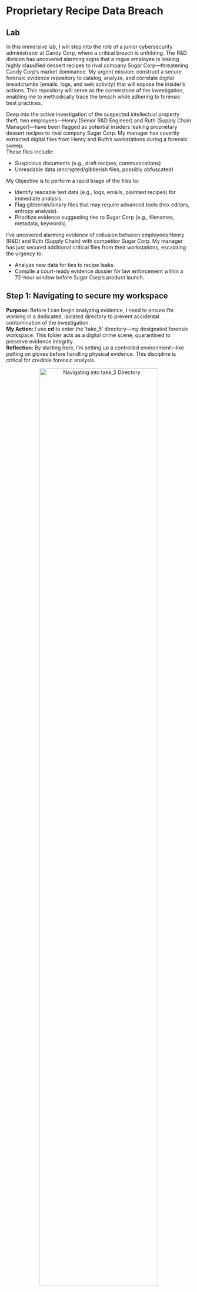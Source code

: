 # Proprietary Recipe Data Breach

<h2> Lab </h2>

In this immersive lab, I will step into the role of a junior cybersecurity administrator at Candy Corp, where a critical breach is unfolding. The R&D division has uncovered alarming signs that a rogue employee is leaking highly classified dessert recipes to rival company Sugar Corp—threatening Candy Corp’s market dominance. My urgent mission: construct a secure forensic evidence repository to catalog, analyze, and correlate digital breadcrumbs (emails, logs, and web activity) that will expose the insider’s actions. This repository will serve as the cornerstone of the investigation, enabling me to methodically trace the breach while adhering to forensic best practices. <br />

Deep into the active investigation of the suspected intellectual property theft, two employees—Henry (Senior R&D Engineer) and Ruth (Supply Chain Manager)—have been flagged as potential insiders leaking proprietary dessert recipes to rival company Sugar Corp. My manager has covertly extracted digital files from Henry and Ruth’s workstations during a forensic sweep.<br /> These files include: <br />
-  Suspicious documents (e.g., draft recipes, communications)<br />
-  Unreadable data (encrypted/gibberish files, possibly obfuscated)<br />

My Objective is to perform a rapid triage of the files to: <br />

-  Identify readable text data (e.g., logs, emails, plaintext recipes) for immediate analysis. <br />
-  Flag gibberish/binary files that may require advanced tools (hex editors, entropy analysis).<br />
-  Prioritize evidence suggesting ties to Sugar Corp (e.g., filenames, metadata, keywords).<br />

I’ve uncovered alarming evidence of collusion between employees Henry (R&D) and Ruth (Supply Chain) with competitor Sugar Corp. My manager has just secured additional critical files from their workstations, escalating the urgency to:<br />

-  Analyze new data for ties to recipe leaks. <br />
-  Compile a court-ready evidence dossier for law enforcement within a 72-hour window before Sugar Corp’s product launch.<br />


<h2> Step 1: Navigating to secure my workspace </h2>

<b>Purpose: </b>
Before I can begin analyzing evidence, I need to ensure I’m working in a dedicated, isolated directory to prevent accidental contamination of the investigation.<br/>
<b>My Action: </b>
I use <b>cd</b> to enter the ‘take_5’ directory—my designated forensic workspace. This folder acts as a digital crime scene, quarantined to preserve evidence integrity.<br/>
<b>Reflection: </b>
By starting here, I’m setting up a controlled environment—like putting on gloves before handling physical evidence. This discipline is critical for credible forensic analysis.<br/>
<p align="center">
<img src="https://i.imgur.com/tCyvbDh.png" height="80%" width="80%" alt="Navigating into take_5 Directory"/>

<h2>Step 2: Creating a Case-Specific Investigation Folder </h2>
<b>Purpose:</b>
To isolate evidence tied to Employee A, I’ll create a dedicated directory. This ensures no cross-contamination with other cases.<br/>
<b>My Action:</b>
I use <b>mkdir</b> to create the ‘Internal_Investigation_Employee_A’ folder. This naming convention ensures clarity—it’s reserved solely for this suspect’s activities. I run <b>pwd</b> to verify I’m in the correct location. Even a small typo could lead me to accidentally modify live system files, so I double-check! confirm the folder was created successfully. Missing this step risks working in the wrong location later.<br/>
<b>Reflection:</b>
In a real breach, disorganized evidence storage could derail legal proceedings. By scripting this step, I’m practicing forensic discipline.<br/>
<p align="center">
<img src="https://i.imgur.com/9yhbnAI.png" height="80%" width="80%" alt="Creating Internal_Investigation_Employee_A Directory"/>
<img src="https://i.imgur.com/Razgpa2.png" height="80%" width="80%" alt="Navigating into Internal_Investigation_Employee_A Directory"/>

<h2>Step 3: Initializing Core Evidence Files </h2>
<b>Purpose: </b> To systematically document findings, I’ll create placeholder files for email, log, and web activity evidence tied to Employee A. <br/>
<b>My Action: </b> I enter the dedicated investigation folder to ensure files are created in the correct location. After discovering that web_evidence is irrelevant (Candy Corp has no web logs), I delete it using <b>rm</b>—practicing adaptive investigation tactics. Using <b>ls</b>, I list the directory to confirm all files exist. Missing one could mean overlooked evidence later. <br/>
<b>Reflection: </b> Though these files are empty now, they’ll soon hold hypothetical forensic artifacts—like timestamps of recipe file access or encrypted email attachments. This setup trains me to think ahead, just like preparing evidence labels at a physical crime scene. <br/>
<p align="center">
<img src="https://i.imgur.com/81pJEFD.png" height="80%" width="80%" alt="Creating multiple files within the current directory"/>
<img src="https://i.imgur.com/60GMuZ0.png" height="80%" width="80%" alt="Deleting a file"/>
<img src="https://i.imgur.com/MthrnaO.png" height="80%" width="80%" alt="Listing all files created"/>

<h2>New Details </h2>

My manager at Candy Corp needs me to create an additional directory, as they believe there is a second employee working with Sugar Corp.
I must also copy and move several of the evidence files after creating this new directory. <br />

<h2>Step 4: Creating a Second Investigation Directory  </h2>
<b>Purpose: </b> New intel suggests a second employee may be involved. To maintain forensic integrity, I’ll create a separate directory for Employee B.<br/>
<b>My Action:  </b> I use <b>mkdir</b> to create ‘Internal_Investigation_Employee_B’—this naming convention ensures clarity between suspects.<br/>
<b>Reflection:  </b> In real-world investigations, new suspects often emerge mid-case. By scripting this step, I’m practicing how to scale inquiries dynamically without compromising existing work. <br/>
<p align="center">
<img src="https://i.imgur.com/YfKG30G.png" height="80%" width="80%" alt="Creating additional directory"/>

<h2>Step 5: Reassigning Evidence with Absolute Paths </h2>
<b>Purpose:  </b> After updated intelligence reveals email_evidence does NOT belong to Employee A, I’ll securely transfer it to Employee B’s directory using absolute paths to eliminate ambiguity. <br />
<b>My Action:  </b> Using <b>mv</b> with absolute paths ensures I’m explicitly targeting the correct file and destination, regardless of my current working directory. This avoids accidental misplacement.<br />
<b>Reflection:  </b> By scripting this step, I’m practicing how to adapt investigations dynamically while maintaining an unbroken chain of custody. In court, even minor missteps like misplaced files could invalidate evidence.<br />
<p align="center">
<img src="https://i.imgur.com/aRG0CqE.png" height="80%" width="80%" alt="Moving files to another directory"/>


<h2>Step 6: Copying Shared Log Evidence with Absolute Paths </h2>
<b>Purpose:  </b> Since logs may implicate both employees, I’ll preserve the original file in Employee A’s directory while creating a copy for Employee B’s case—ensuring both investigations have access.<br />
<b>My Action: </b> Using <b>cp</b> with absolute paths guarantees I’m referencing the exact source and destination, avoiding accidental overwrites or misplacements. <br />
<b>Reflection:  </b> By scripting this step, I’m mirroring real forensic practices where evidence often applies to multiple suspects. In court, demonstrating deliberate copying (vs. moving) shows rigorous adherence to protocol.<br />
<p align="center">
<img src="https://i.imgur.com/br004a8.png" height="80%" width="80%" alt="Copying files to another directory"/>

<h2>Step 7: Auditing Directories to Verify Evidence Integrity </h2>
<b>Purpose:  </b> To ensure no misplacement or accidental deletion, I’ll rigorously audit all directories using absolute paths. <br />
<b>My Action:  </b> Employee A’s folder now only contains log_evidence and web_evidence. The email_evidence file was moved to Employee B’s directory, aligning with the updated intel that email leaks are tied to B. Employee B’s folder also holds email_evidence (moved from A) and log_evidence (copied from A). This confirms shared logs are preserved for cross-analysis while isolating email-specific evidence to B. <br />
<b>Reflection:  </b> By scripting these checks, I’m practicing forensic due diligence. In a real investigation, skipping this step could lead to missed evidence or legal challenges.<br />
<p align="center">
<img src="https://i.imgur.com/7piYWdD.png" height="80%" width="80%" alt="Checking files in Internal_Investigation_Employee_A directory"/>
<img src="https://i.imgur.com/JDgdtVE.png" height="80%" width="80%" alt="Checking files in Internal_Investigation_Employee_B directory"/>
<br />

<h2>Step 8: Navigating to the Forensic Workspace </h2>
<b>Purpose:  </b> To begin analyzing the files from Henry and Ruth, I first ensure I’m working in the secure directory where the extracted evidence is stored.<br />
<b>My Action:  </b> I use <b>cd</b> to navigate to the centralized forensic workspace. This directory was pre-configured by my manager to house all evidence related to the insider threat investigation.<br />
<b>Reflection:  </b> By starting here, I’m setting up a controlled environment—like putting on gloves before handling physical evidence. This discipline is critical for credible forensic analysis.<br />
<p align="center">
<img src="https://i.imgur.com/06e9glR.png" height="80%" width="80%" alt="Navigating to oh_henry directory"/>
  
<h2>Step 9: Inspecting Henry’s Files </h2>
<b>Purpose:  </b> I’ll isolate Henry’s files to focus on his potential involvement with Sugar Corp, ensuring no cross-contamination with Ruth’s evidence.<br />
<b>My Action:  </b> I move into the ‘Henry’ subdirectory using <b>cd</b>—this folder contains all files extracted from Henry’s workstation then using <b>ls</b>, I list all files within the directory.<br />
<p align="center">
<img src="https://i.imgur.com/n1wygxp.png" height="80%" width="80%" alt="Navigating into Henry directory"/>

<h2>Step 10: Previewing Henry’s Files </h2>
<b>Purpose:  </b> I’ll now inspect Henry’s files to identify readable text, hidden clues, or ties to Sugar Corp.<br />
<b>My Action:  </b> By using <b>head</b> with option <b>-n</b>, I am able to preview the files to show which ones are readable and which ones are obfuscated.<br />
<b>Reflection:  </b> By scripting these commands, I’m simulating real-world insider threat hunting—where seconds matter and buried clues can unravel entire schemes.<br />
<p align="center">
<img src="https://i.imgur.com/mMCKPr7.png" height="80%" width="80%" alt="Previewing files"/>
<img src="https://i.imgur.com/PQZ5ndF.png" height="80%" width="80%" alt="Previewing files"/>

<h2>Step 11: Removing Non-Readable Files </h2>
<b>Purpose:  </b> To declutter the workspace, I’ll remove unreadable (binary/gibberish) files, retaining only actionable text evidence.<br />
<b>My Action:  </b> Using <b>rm</b>, I will remove all non-readable files within the directory.<br />
<b>Reflection:  </b>In real investigations, binaries are archived (not deleted) for advanced analysis. This simulation prioritizes simplicity.<br />
<p align="center">
<img src="https://i.imgur.com/4KzlGbH.png" height="80%" width="80%" alt="Removing files"/>

<h2>Step 12: Switching Focus to Ruth’s Directory </h2>
<b>Purpose:  </b> With Henry’s files triaged, I’ll now investigate Ruth’s directory to uncover potential supply chain leaks to Sugar Corp.<br />
<b>My Action:  </b> I use <b>cd</b> ../Ruth to move up one level (to the parent folder) and then into Ruth’s dedicated directory. Then using <b>ls</b>, I list all files within the directory.<br />
<p align="center">
<img src="https://i.imgur.com/5qaLebd.png" height="80%" width="80%" alt="Navigating into Ruth directory"/>


<h2>Step 13: Previewing Ruth’s Files </h2>
<b>Purpose:  </b> I’ll now inspect Ruth’s files to identify readable evidence of collaboration with Sugar Corp, focusing on communications and financial anomalies.
<b>My Action:  </b> By using <b>head</b> with option <b>-n</b>, I am able to preview the files to show which ones are readable and which ones are obfuscated.<br />
<b>Reflection:  </b> By scripting these commands, I’m mirroring real-world forensic workflows where hidden threats lurk in plain sight—and only meticulous analysis uncovers them.”
<p align="center">
<img src="https://i.imgur.com/2PhppWX.png" height="80%" width="80%" alt="Previewing files"/>
<img src="https://i.imgur.com/N4lwWWG.png" height="80%" width="80%" alt="Previewing files"/>
<img src="https://i.imgur.com/rjt8yv9.png" height="80%" width="80%" alt="Previewing files"/>

<h2>Step 14: Removing Non-Readable Files </h2>
<b>Purpose:  </b> To declutter the workspace, I’ll remove unreadable (binary/gibberish) files, retaining only actionable text evidence.<br />
<b>My Action:  </b> Using <b>rm</b>, I will remove all non-readable files within the directory.<br />
<b>Reflection:  </b>In real investigations, binaries are archived (not deleted) for advanced analysis. This simulation prioritizes simplicity.<br />
<p align="center">
<img src="https://i.imgur.com/NllbfJA.png" height="80%" width="80%" alt="Removing files"/>

<h2>Step 15: Navigating to the Central Evidence Directory </h2>
<b>Purpose:  </b> To begin analyzing the new files provided by my manager, I first ensure I’m in the secure, centralized workspace where all evidence is stored. <br />
<b>My Action:  </b>  I use <b>cd</b> to navigate to the dedicated investigation directory. This folder was pre-configured to house all evidence, ensuring no accidental interaction with live systems.<br />
<p align="center">
<img src="https://i.imgur.com/32lO3Yc.png" height="80%" width="80%" alt="Navigate into working directory"/>

<h2>Step 16: Creating a Dedicated Directory for Combined Evidence </h2>
<b>Purpose:  </b> To organize the new files from Henry and Ruth into a consolidated workspace, I’ll create a directory to centralize critical findings for the authorities.<br />
<b>My Action:  </b> I use <b>mkdir</b> to create Evidence for Authorities directory . The <b>ls</b> command confirms Evidence for Authorities directory now exists alongside Henry and Ruth’s directories.<br />
<p align="center">
<img src="https://i.imgur.com/nAgPFK1.png" height="80%" width="80%" alt="Creating a new directory"/>

<h2>Step 17:  </h2>
<b>Purpose:  </b>
<b>My Action:  </b>
<b>Reflection:  </b>
<p align="center">

<h2>Step :  </h2>
<b>Purpose:  </b>
<b>My Action:  </b>
<b>Reflection:  </b>
<p align="center">

<h2>Step :  </h2>
<b>Purpose:  </b>
<b>My Action:  </b>
<b>Reflection:  </b>
<p align="center">

<h2>Step :  </h2>
<b>Purpose:  </b>
<b>My Action:  </b>
<b>Reflection:  </b>
<p align="center">

<h2>Step :  </h2>
<b>Purpose:  </b>
<b>My Action:  </b>
<b>Reflection:  </b>
<p align="center">

<h2>Step :  </h2>
<b>Purpose:  </b>
<b>My Action:  </b>
<b>Reflection:  </b>
<p align="center">

<h2>Step :  </h2>
<b>Purpose:  </b>
<b>My Action:  </b>
<b>Reflection:  </b>
<p align="center">

